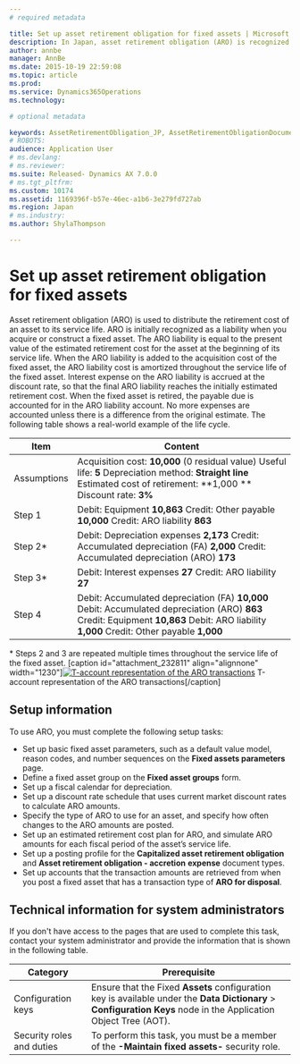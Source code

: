 ```yaml
---
# required metadata

title: Set up asset retirement obligation for fixed assets | Microsoft Docs
description: In Japan, asset retirement obligation (ARO) is recognized for fixed assets that have legal obligations at their retirement. This article explains how the ARO liability is recognized, amortized, and accrued, and how the fixed asset and ARO liability are retired.
author: annbe
manager: AnnBe
ms.date: 2015-10-19 22:59:08
ms.topic: article
ms.prod: 
ms.service: Dynamics365Operations
ms.technology: 

# optional metadata

keywords: AssetRetirementObligation_JP, AssetRetirementObligationDocument_JP, AssetRetirementObligationExplorer_JP, AssetRetirementObligationLine_JP, AssetTable
# ROBOTS: 
audience: Application User
# ms.devlang: 
# ms.reviewer: 
ms.suite: Released- Dynamics AX 7.0.0
# ms.tgt_pltfrm: 
ms.custom: 10174
ms.assetid: 1169396f-b57e-46ec-a1b6-3e279fd727ab
ms.region: Japan
# ms.industry: 
ms.author: ShylaThompson

---
```


# Set up asset retirement obligation for fixed assets

Asset retirement obligation (ARO) is used to distribute the retirement cost of an asset to its service life. ARO is initially recognized as a liability when you acquire or construct a fixed asset. The ARO liability is equal to the present value of the estimated retirement cost for the asset at the beginning of its service life. When the ARO liability is added to the acquisition cost of the fixed asset, the ARO liability cost is amortized throughout the service life of the fixed asset. Interest expense on the ARO liability is accrued at the discount rate, so that the final ARO liability reaches the initially estimated retirement cost. When the fixed asset is retired, the payable due is accounted for in the ARO liability account. No more expenses are accounted unless there is a difference from the original estimate. The following table shows a real-world example of the life cycle.

| Item        | Content                                                                                                                                                                                   |
|-------------|-------------------------------------------------------------------------------------------------------------------------------------------------------------------------------------------|
| Assumptions | Acquisition cost: **10,000** (0 residual value) Useful life: **5** Depreciation method: **Straight line** Estimated cost of retirement: **1,000 ** Discount rate: **3%**                  |
| Step 1      | Debit: Equipment **10,863** Credit: Other payable **10,000** Credit: ARO liability **863**                                                                                                |
| Step 2\*    | Debit: Depreciation expenses **2,173** Credit: Accumulated depreciation (FA) **2,000** Credit: Accumulated depreciation (ARO) **173**                                                     |
| Step 3\*    | Debit: Interest expenses **27** Credit: ARO liability **27**                                                                                                                              |
| Step 4      | Debit: Accumulated depreciation (FA) **10,000** Debit: Accumulated depreciation (ARO) **863** Credit: Equipment **10,863** Debit: ARO liability **1,000** Credit: Other payable **1,000** |

\* Steps 2 and 3 are repeated multiple times throughout the service life of the fixed asset. \[caption id="attachment\_232811" align="alignnone" width="1230"\][![T-account representation of the ARO transactions](media/ARO-t-account.png)](media/ARO-t-account.png) T-account representation of the ARO transactions\[/caption\]

## Setup information
To use ARO, you must complete the following setup tasks:

-   Set up basic fixed asset parameters, such as a default value model, reason codes, and number sequences on the **Fixed assets parameters** page.
-   Define a fixed asset group on the **Fixed asset groups** form.
-   Set up a fiscal calendar for depreciation.
-   Set up a discount rate schedule that uses current market discount rates to calculate ARO amounts.
-   Specify the type of ARO to use for an asset, and specify how often changes to the ARO amounts are posted.
-   Set up an estimated retirement cost plan for ARO, and simulate ARO amounts for each fiscal period of the asset’s service life.
-   Set up a posting profile for the **Capitalized asset retirement obligation** and **Asset retirement obligation - accretion** **expense** document types.
-   Set up accounts that the transaction amounts are retrieved from when you post a fixed asset that has a transaction type of **ARO for disposal**.

## Technical information for system administrators
If you don't have access to the pages that are used to complete this task, contact your system administrator and provide the information that is shown in the following table.

| Category                  | Prerequisite                                                                                                                                                         |
|---------------------------|----------------------------------------------------------------------------------------------------------------------------------------------------------------------|
| Configuration keys        | Ensure that the Fixed **Assets** configuration key is available under the **Data Dictionary** &gt; **Configuration Keys** node in the Application Object Tree (AOT). |
| Security roles and duties | To perform this task, you must be a member of the **-Maintain fixed assets-** security role.                                                                         |



